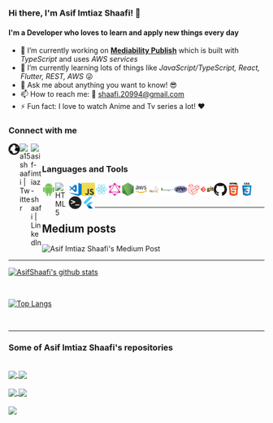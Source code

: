 ### Hi there, I'm Asif Imtiaz Shaafi! 👋

#### I'm a Developer who loves to learn and apply new things every day

- 🔭 I’m currently working on [**Mediability Publish**][mediability] which is built with _TypeScript_ and uses _AWS services_
- 🌱 I’m currently learning lots of things like _JavaScript/TypeScript, React, Flutter, REST, AWS_ 😜
- 💬 Ask me about anything you want to know! 😎
- 📫 How to reach me: :e-mail: shaafi.20994@gmail.com 
- ⚡ Fun fact: I love to watch Anime and Tv series a lot! :heart:

### Connect with me

[<img align="left" alt="asifshaafi.apphousebd.com" width="22px" src="https://raw.githubusercontent.com/iconic/open-iconic/master/svg/globe.svg" />][website]
[<img align="left" alt="a15shaafi | Twitter" width="22px" src="https://cdn.jsdelivr.net/npm/simple-icons@v3/icons/twitter.svg" />][twitter]
[<img align="left" alt="asif-imtiaz-shaafi | LinkedIn" width="22px" src="https://cdn.jsdelivr.net/npm/simple-icons@v3/icons/linkedin.svg" />][linkedin]

<br />

### Languages and Tools

<img align="left" alt="HTML5" width="26px" src="https://raw.githubusercontent.com/github/explore/80688e429a7d4ef2fca1e82350fe8e3517d3494d/topics/android/android.png" />
<img align="left" alt="HTML5" width="26px" src="https://upload.wikimedia.org/wikipedia/commons/thumb/3/34/Android_Studio_icon.svg/1200px-Android_Studio_icon.svg.png" />
<img align="left" alt="Visual Studio Code" width="26px" src="https://raw.githubusercontent.com/github/explore/80688e429a7d4ef2fca1e82350fe8e3517d3494d/topics/visual-studio-code/visual-studio-code.png" />
<img align="left" alt="JavaScript" width="26px" src="https://raw.githubusercontent.com/github/explore/80688e429a7d4ef2fca1e82350fe8e3517d3494d/topics/javascript/javascript.png" />
<img align="left" alt="React" width="26px" src="https://raw.githubusercontent.com/github/explore/80688e429a7d4ef2fca1e82350fe8e3517d3494d/topics/react/react.png" />
<img align="left" alt="GraphQL" width="26px" src="https://raw.githubusercontent.com/github/explore/80688e429a7d4ef2fca1e82350fe8e3517d3494d/topics/graphql/graphql.png" />
<img align="left" alt="Node.js" width="26px" src="https://raw.githubusercontent.com/github/explore/80688e429a7d4ef2fca1e82350fe8e3517d3494d/topics/nodejs/nodejs.png" />
<img align="left" alt="AWS" width="26px" src="https://raw.githubusercontent.com/github/explore/80688e429a7d4ef2fca1e82350fe8e3517d3494d/topics/aws/aws.png" />
<img align="left" alt="MySQL" width="26px" src="https://raw.githubusercontent.com/github/explore/80688e429a7d4ef2fca1e82350fe8e3517d3494d/topics/mysql/mysql.png" />
<img align="left" alt="MongoDB" width="26px" src="https://raw.githubusercontent.com/github/explore/80688e429a7d4ef2fca1e82350fe8e3517d3494d/topics/mongodb/mongodb.png" />
<img align="left" alt="MongoDB" width="26px" src="https://raw.githubusercontent.com/github/explore/80688e429a7d4ef2fca1e82350fe8e3517d3494d/topics/php/php.png" />
<img align="left" alt="MongoDB" width="26px" src="https://raw.githubusercontent.com/github/explore/80688e429a7d4ef2fca1e82350fe8e3517d3494d/topics/laravel/laravel.png" />
<img align="left" alt="Git" width="26px" src="https://raw.githubusercontent.com/github/explore/80688e429a7d4ef2fca1e82350fe8e3517d3494d/topics/git/git.png" />
<img align="left" alt="GitHub" width="26px" src="https://raw.githubusercontent.com/github/explore/78df643247d429f6cc873026c0622819ad797942/topics/github/github.png" />
<img align="left" alt="HTML5" width="26px" src="https://raw.githubusercontent.com/github/explore/80688e429a7d4ef2fca1e82350fe8e3517d3494d/topics/html/html.png" />
<img align="left" alt="CSS3" width="26px" src="https://raw.githubusercontent.com/github/explore/80688e429a7d4ef2fca1e82350fe8e3517d3494d/topics/css/css.png" />
<img align="left" alt="HTML5" width="26px" src="https://raw.githubusercontent.com/github/explore/80688e429a7d4ef2fca1e82350fe8e3517d3494d/topics/terminal/terminal.png" />
<img align="left" alt="HTML5" width="26px" src="https://raw.githubusercontent.com/github/explore/80688e429a7d4ef2fca1e82350fe8e3517d3494d/topics/flutter/flutter.png" />

<br />
<br />

---

## Medium posts

![Asif Imtiaz Shaafi's Medium Post](https://mediumblog-cards.vercel.app/getMediumBlogs?username=asifimtiazshaafi&type=horizontal)

---

[![AsifShaafi's github stats](https://github-readme-stats.vercel.app/api?username=AsifShaafi&show_icons=true&hide_border=true&count_private=true)](https://medium.com/@asifimtiazshaafi)

<br />

[![Top Langs](https://github-readme-stats.vercel.app/api/top-langs/?username=AsifShaafi&layout=compact&count_private=true&langs_count=8)](https://github.com/AsifShaafi/github-readme-stats)

<br />

---

### Some of Asif Imtiaz Shaafi's repositories

<br />

<a href="https://github.com/AsifShaafi/aws_lambda_github_pipeline">
  <img align="center" src="https://github-readme-stats.vercel.app/api/pin/?username=AsifShaafi&repo=aws_lambda_github_pipeline" />
</a>

<a href="https://github.com/AsifShaafi/kaltura_typescript_test">
  <img align="center" src="https://github-readme-stats.vercel.app/api/pin/?username=AsifShaafi&repo=kaltura_typescript_test" />
</a>

<br />

<br />

<a href="https://github.com/AsifShaafi/rest_to_graphql">
  <img align="center" src="https://github-readme-stats.vercel.app/api/pin/?username=AsifShaafi&repo=rest_to_graphql" />
</a>

<a href="https://github.com/AsifShaafi/react-amplify-cloudfront">
  <img align="center" src="https://github-readme-stats.vercel.app/api/pin/?username=AsifShaafi&repo=react-amplify-cloudfront" />
</a>

<br />

<br />

<a href="https://github.com/AsifShaafi/react_aws_amplify">
  <img align="center" src="https://github-readme-stats.vercel.app/api/pin/?username=AsifShaafi&repo=react_aws_amplify" />
</a>

<br />

[mediability]: https://publish.mediability.com/
[website]: https://asifshaafi.apphousebd.com
[twitter]: https://twitter.com/a15shaafi
[linkedin]: https://linkedin.com/in/asif-imtiaz-shaafi
